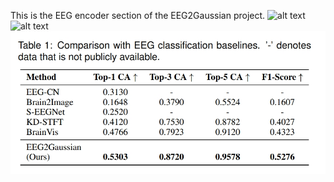 This is the EEG encoder section of the EEG2Gaussian project.
![alt text](images/overview.png)
![alt text](images/pipeline.png)
![alt text](images/result.png)
